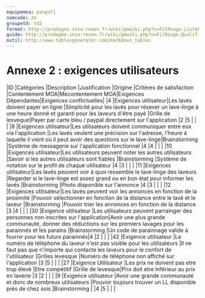 ```yaml
---
equipemoa: pangol1
nomcode: 2n
groupetd: td2
format: http://prodageo.insa-rouen.fr/wiki/pmwiki.php?n=FilRouge.ListeExigencesQualifiees 
guide: http://prodageo.insa-rouen.fr/wiki/pmwiki.php?n=FilRouge.QualifierExigence
outil: http://www.tablesgenerator.com/markdown_tables
---
```

# Annexe 2 : exigences utilisateurs

|ID    |Catégories           |Description                                                                      |Justification                                                                                                              |Origine           |Critères de satisfaction                                        |Contentement MOA|Mécontentement MOA|Exigences Dépendantes|Exigences conflictuelles|
|4     |Exigences utilisateur|Les lavés doivent payer en ligne                                                 |Simplicité pour les lavés pour résever un lave-linge à une heure donné et garanti pour les laveurs d'être payé             |Grille de lesveque|Payer par carte bleu / paypal directement sur l'application     |2               |5                 |                     |                        |
|8     |Exigences utilisateur|Les utilisateurs doivent communiquer entre eux via l'application                 |Les lavés veulent une précision sur l'adresse, l'heure à laquelle il vient où il peut avoir des questions sur le lave-linge|Brainstorming     |Système de messagerie sur l'application fonctionnel             |4               |4                 |                     |                        |
|10    |Exigences utilisateur|Les utilisateurs peuvent noter les autres utilisateurs                           |Savoir si les autres utilisateurs sont fiables                                                                             |Brainstorming     |Système de notation sur le profil de chaque utilisateur         |4               |3                 |                     |                        |
|11    |Exigences utilisateur|Les lavés peuvent voir à quoi ressemble le lave-linge des laveurs                |Regarder si le lave-linge est assez grand ou en bon état pour informer les lavés                                           |Brainstorming     |Photo disponible sur l'annonce                                  |4               |3                 |                     |                        |
|12    |Exigences utilisateur|Les lavés peuvent voir les annonces en fonction de la proximité                  |Pouvoir sélectionner en fonction de la distance entre le lavé et le laveur                                                 |Brainstorming     |Pouvoir trier les annonces en fonction de la distance           |3               |4                 |                     |                        |
|30    |Exigence utilisateur |Les utilisateurs peuvent parrainger des personnes non inscrites sur l'application|Avoir une plus grande communauté, donner des réductions sur les premiers lavages pour les parainnés et les parains         |Brainstorming     |Un code de parainnage valide à fournir pour les futurs parainnés|4               |2                 |                     |                        |
|42    |Exigence utilisateur |Le numéro de téléphone du laveur n'est pas visible pour les utilisateurs         |Il ne faut pas que n'importe qui contacte les laveurs pour le confort de l'utilisateur                                     |Grilles levesque  |Numéro de téléphone non affiché sur l'application               |3               |5                 |                     |                        |
|27    |Exigence Utilisateur |Les prix ne doivent pas etre trop élevé                                          |Etre compétitif                                                                                                            |Grille de levesque|Prix doit etre Inférieur au prix en laverie                     |3               |2                 |                     |                        |
|9     |Exigence utilisateur |Avoir une grande communauté et donc de nombreux utilisateurs                     |Pouvoir toujours trouver un LL disponible près de chez sois                                                                |Brainstorming     |                                                                |4               |5                 |                     |                        |

